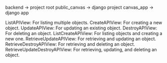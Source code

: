 backend -> project root
public_canvas -> django project
canvas_app -> django app

ListAPIView: For listing multiple objects.
CreateAPIView: For creating a new object.
UpdateAPIView: For updating an existing object.
DestroyAPIView: For deleting an object.
ListCreateAPIView: For listing objects and creating a new one.
RetrieveUpdateAPIView: For retrieving and updating an object.
RetrieveDestroyAPIView: For retrieving and deleting an object.
RetrieveUpdateDestroyAPIView: For retrieving, updating, and deleting an object.